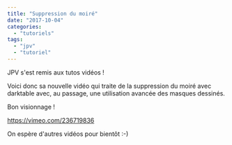 ```yaml
---
title: "Suppression du moiré"
date: "2017-10-04"
categories: 
  - "tutoriels"
tags: 
  - "jpv"
  - "tutoriel"
---
```


JPV s'est remis aux tutos vidéos !

Voici donc sa nouvelle vidéo qui traite de la suppression du moiré avec darktable avec, au passage, une utilisation avancée des masques dessinés.

Bon visionnage !

https://vimeo.com/236719836

On espère d'autres vidéos pour bientôt :-)
